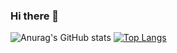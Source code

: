 ### Hi there 👋

<!--
**HiroshiOnuma/HiroshiOnuma** is a ✨ _special_ ✨ repository because its `README.md` (this file) appears on your GitHub profile.

Here are some ideas to get you started:

- 🔭 I’m currently working on ...
- 🌱 I’m currently learning ...
- 👯 I’m looking to collaborate on ...
- 🤔 I’m looking for help with ...
- 💬 Ask me about ...
- 📫 How to reach me: ...
- 😄 Pronouns: ...
- ⚡ Fun fact: ...
-->

![Anurag's GitHub stats](https://github-readme-stats.vercel.app/api?username=HiroshiOnuma&show_icons=true&theme=gruvbox)
[![Top Langs](https://github-readme-stats.vercel.app/api/top-langs/?username=HiroshiOnuma)](https://github.com/anuraghazra/github-readme-stats)
